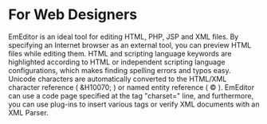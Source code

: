 # For Web Designers

EmEditor is an ideal tool for editing HTML, PHP, JSP and XML files. By
specifying an Internet browser as an external tool, you can
preview HTML files while editing them. HTML and scripting language keywords are highlighted according to HTML or independent scripting language
configurations, which makes finding spelling errors and typos easy.
Unicode characters are automatically converted to the HTML/XML character
reference ( &H10070; ) or named entity reference ( &copy; ).
EmEditor can use a code page specified at the <META> tag "charset="
line, and furthermore, you can use plug-ins to insert various tags or verify XML
documents with an XML Parser.
